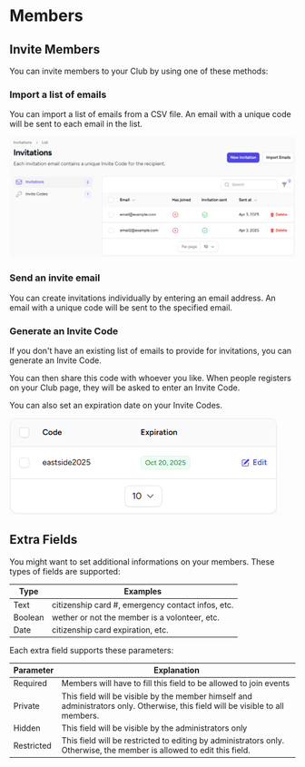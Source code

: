 # Members

## Invite Members

You can invite members to your Club by using one of these methods:

### Import a list of emails

You can import a list of emails from a CSV file.
An email with a unique code will be sent to each email in the list.

![Invitations](images/invitations.png)

### Send an invite email

You can create invitations individually by entering an email address.
An email with a unique code will be sent to the specified email.

### Generate an Invite Code

If you don't have an existing list of emails to provide for invitations, you can generate an Invite Code.

You can then share this code with whoever you like. When people registers on your Club page, they will be asked to enter an Invite Code.

You can also set an expiration date on your Invite Codes.

![Invite Code](images/invite-code.png)

## Extra Fields

You might want to set additional informations on your members.
These types of fields are supported:

| Type    | Examples |
| ------- | --- |
| Text    | citizenship card #, emergency contact infos, etc. |
| Boolean | wether or not the member is a volonteer, etc. |
| Date    | citizenship card expiration, etc. |

Each extra field supports these parameters:

| Parameter  | Explanation |
| ---------- | --- |
| Required   | Members will have to fill this field to be allowed to join events |
| Private    | This field will be visible by the member himself and administrators only. Otherwise, this field will be visible to all members. |
| Hidden     | This field will be visible by the administrators only |
| Restricted | This field will be restricted to editing by administrators only. Otherwise, the member is allowed to edit this field. |
